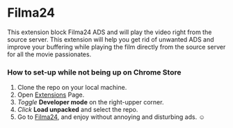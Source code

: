 # Filma24
This extension block Filma24 ADS and will play the video right from the source server.
This extension will help you get rid of unwanted ADS and improve your buffering while playing the film directly from the source server for all the movie passionates.

### How to set-up while not being up on Chrome Store
1. Clone the repo on your local machine.
2. Open [Extensions](chrome://extensions) Page.
3. _Toggle_ **Developer mode** on the right-upper corner.
4. _Click_ **Load unpacked** and select the repo.
5. Go to [Filma24](https://www.filma24.ai/), and enjoy without annoying and disturbing ads. :relaxed:
